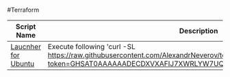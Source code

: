 #Terraform

| Script Name                         | Description                             
|-------------------------------------|------------------------------------------------------------------------------------------------------------------------------------------------------------------------------|
| [Laucnher for Ubuntu](./instal_u.sh) | Execute following 'curl -SL https://raw.githubusercontent.com/AlexandrNeverov/terraform1/refs/heads/main/instal_u.sh?token=GHSAT0AAAAAADECDXVXAFIJ7XWRLYW7UQHA2BWHFZQ | bash' to install Terraform on Ubuntu|
